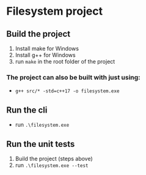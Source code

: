 # Filesystem project

## Build the project

1)  Install make for Windows
2)  Install g++ for Windows
3)  run ```make``` in the root folder of the project
### The project can also be built with just using:
- ```g++ src/* -std=c++17 -o filesystem.exe```

## Run the cli
- run ```.\filesystem.exe```

## Run the unit tests
1)  Build the project (steps above)
2)  run ```.\filesystem.exe --test```
